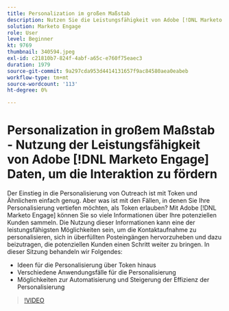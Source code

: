 ```yaml
---
title: Personalization im großen Maßstab
description: Nutzen Sie die Leistungsfähigkeit von Adobe [!DNL Marketo Engage], personalisieren Sie über Token hinaus.
solution: Marketo Engage
role: User
level: Beginner
kt: 9769
thumbnail: 340594.jpeg
exl-id: c21810b7-824f-4abf-a65c-e760f75eaec3
duration: 1979
source-git-commit: 9a297cda953d4414131657f9ac84580aea0eabeb
workflow-type: tm+mt
source-wordcount: '113'
ht-degree: 0%

---
```


# Personalization in großem Maßstab - Nutzung der Leistungsfähigkeit von Adobe [!DNL Marketo Engage] Daten, um die Interaktion zu fördern

Der Einstieg in die Personalisierung von Outreach ist mit Token und Ähnlichem einfach genug. Aber was ist mit den Fällen, in denen Sie Ihre Personalisierung vertiefen möchten, als Token erlauben? Mit Adobe [!DNL Marketo Engage] können Sie so viele Informationen über Ihre potenziellen Kunden sammeln. Die Nutzung dieser Informationen kann eine der leistungsfähigsten Möglichkeiten sein, um die Kontaktaufnahme zu personalisieren, sich in überfüllten Posteingängen hervorzuheben und dazu beizutragen, die potenziellen Kunden einen Schritt weiter zu bringen. In dieser Sitzung behandeln wir Folgendes:

* Ideen für die Personalisierung über Token hinaus
* Verschiedene Anwendungsfälle für die Personalisierung
* Möglichkeiten zur Automatisierung und Steigerung der Effizienz der Personalisierung

>[!VIDEO](https://video.tv.adobe.com/v/340594/?quality=12&learn=on)
